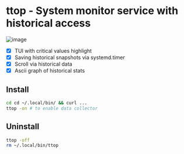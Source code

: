 # ttop - System monitor service with historical access

![image](https://user-images.githubusercontent.com/4949069/208906443-0c92eed7-a56c-4e1e-bc01-ec5be911eae9.png)

- [x] TUI with critical values highlight
- [x] Saving historical snapshots via systemd.timer
- [x] Scroll via historical data
- [x] Ascii graph of historical stats

## Install
```bash
cd cd ~/.local/bin/ && curl ...
ttop -on # to enable data collector
```

## Uninstall
```bash
ttop -off
rm ~/.local/bin/ttop
```
